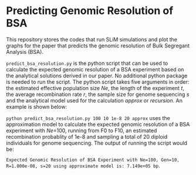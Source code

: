 # Predicting Genomic Resolution of BSA
This repository stores the codes that run SLiM simulations and plot the graphs for the paper that predicts the genomic resolution of Bulk Segregant Analysis (BSA).

`predict_bsa_resolution.py` is the python script that can be used to calculate the expected genomic resolution of a BSA experiment based on the analytical solutions derived in our paper. No additional python package is needed to run the script. The python script takes five arguments in order: the estimated effective population size _Ne_, the length of the experiment _t_, the average recombination rate _r_, the sample size for genome sequencing _s_ and the analytical model used for the calculation _approx_ or _recursion_. An example is shown below:


`python predict_bsa_resolution.py 100 10 1e-8 20 approx` uses the approximation model to calculate the expected genomic resolution of a BSA experiment with _Ne_=100, running from F0 to F10, an estimated recombination probablity of 1e-8 and sampling a total of 20 diploid individuals for genome sequencing. The output of running the script would be:

`Expected Genomic Resolution of BSA Experiment with Ne=100, Gen=10, R=1.000e-08, s=20 using approximate model is: 7.149e+05 bp`.
